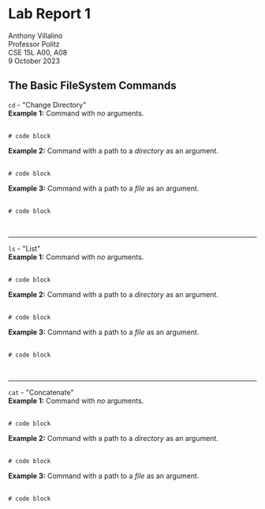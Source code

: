 # Lab Report 1
Anthony Villalino<br>
Professor Politz<br>
CSE 15L A00, A08<br>
9 October 2023

## The Basic FileSystem Commands
`cd` - "Change Directory" <br>
**Example 1:** Command with *no* arguments. <br><br>
```
# code block
```
**Example 2:** Command with a path to a *directory* as an argument. <br><br>
```
# code block
```
**Example 3:** Command with a path to a *file* as an argument. <br><br>
```
# code block
```
<br> 

***

`ls` - "List" <br>
**Example 1:** Command with *no* arguments. <br><br>
```
# code block
```
**Example 2:** Command with a path to a *directory* as an argument. <br><br>
```
# code block
```
**Example 3:** Command with a path to a *file* as an argument. <br><br>
```
# code block
```
<br>

***

`cat` - "Concatenate"<br>
**Example 1:** Command with *no* arguments. <br><br>
```
# code block
```
**Example 2:** Command with a path to a *directory* as an argument. <br><br>
```
# code block
```
**Example 3:** Command with a path to a *file* as an argument. <br><br>
```
# code block
```
<br>
